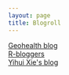 ```yaml
---
layout: page
title: Blogroll
---
```


[Geohealth blog](http://www.paulamoraga.com/blog/)  
[R-bloggers](https://www.r-bloggers.com)  
[Yihui Xie's blog](https://yihui.org/en/)  
